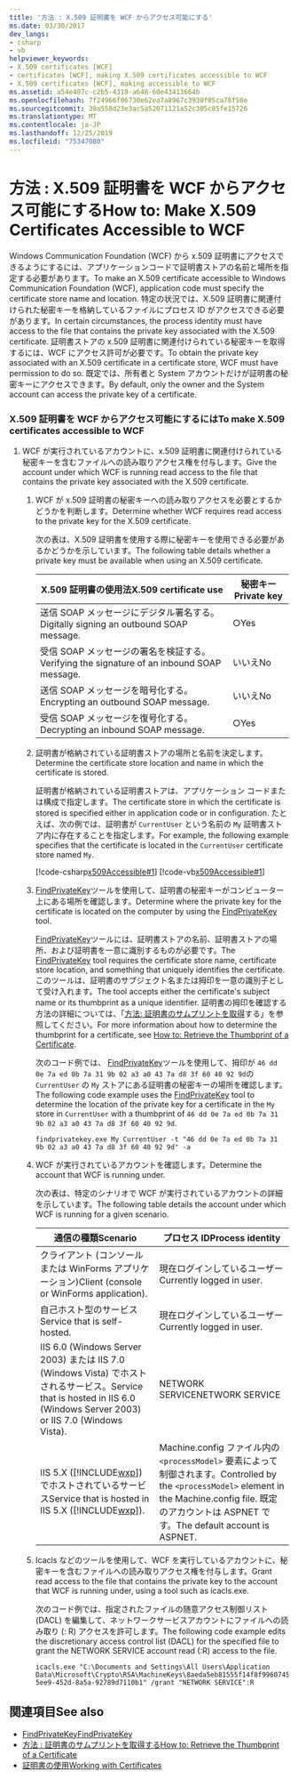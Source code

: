 ```yaml
---
title: '方法 : X.509 証明書を WCF からアクセス可能にする'
ms.date: 03/30/2017
dev_langs:
- csharp
- vb
helpviewer_keywords:
- X.509 certificates [WCF]
- certificates [WCF], making X.509 certificates accessible to WCF
- X.509 certificates [WCF], making accessible to WCF
ms.assetid: a54e407c-c2b5-4319-a648-60e43413664b
ms.openlocfilehash: 7f24966f06730e62ea7a8967c3930f05ca78f50e
ms.sourcegitcommit: 30a558d23e3ac5a52071121a52c305c85fe15726
ms.translationtype: MT
ms.contentlocale: ja-JP
ms.lasthandoff: 12/25/2019
ms.locfileid: "75347080"
---
```

# <a name="how-to-make-x509-certificates-accessible-to-wcf"></a><span data-ttu-id="d8f9b-102">方法 : X.509 証明書を WCF からアクセス可能にする</span><span class="sxs-lookup"><span data-stu-id="d8f9b-102">How to: Make X.509 Certificates Accessible to WCF</span></span>
<span data-ttu-id="d8f9b-103">Windows Communication Foundation (WCF) から x.509 証明書にアクセスできるようにするには、アプリケーションコードで証明書ストアの名前と場所を指定する必要があります。</span><span class="sxs-lookup"><span data-stu-id="d8f9b-103">To make an X.509 certificate accessible to Windows Communication Foundation (WCF), application code must specify the certificate store name and location.</span></span> <span data-ttu-id="d8f9b-104">特定の状況では、X.509 証明書に関連付けられた秘密キーを格納しているファイルにプロセス ID がアクセスできる必要があります。</span><span class="sxs-lookup"><span data-stu-id="d8f9b-104">In certain circumstances, the process identity must have access to the file that contains the private key associated with the X.509 certificate.</span></span> <span data-ttu-id="d8f9b-105">証明書ストアの x.509 証明書に関連付けられている秘密キーを取得するには、WCF にアクセス許可が必要です。</span><span class="sxs-lookup"><span data-stu-id="d8f9b-105">To obtain the private key associated with an X.509 certificate in a certificate store, WCF must have permission to do so.</span></span> <span data-ttu-id="d8f9b-106">既定では、所有者と System アカウントだけが証明書の秘密キーにアクセスできます。</span><span class="sxs-lookup"><span data-stu-id="d8f9b-106">By default, only the owner and the System account can access the private key of a certificate.</span></span>  
  
### <a name="to-make-x509-certificates-accessible-to-wcf"></a><span data-ttu-id="d8f9b-107">X.509 証明書を WCF からアクセス可能にするには</span><span class="sxs-lookup"><span data-stu-id="d8f9b-107">To make X.509 certificates accessible to WCF</span></span>  
  
1. <span data-ttu-id="d8f9b-108">WCF が実行されているアカウントに、x.509 証明書に関連付けられている秘密キーを含むファイルへの読み取りアクセス権を付与します。</span><span class="sxs-lookup"><span data-stu-id="d8f9b-108">Give the account under which WCF is running read access to the file that contains the private key associated with the X.509 certificate.</span></span>  
  
    1. <span data-ttu-id="d8f9b-109">WCF が x.509 証明書の秘密キーへの読み取りアクセスを必要とするかどうかを判断します。</span><span class="sxs-lookup"><span data-stu-id="d8f9b-109">Determine whether WCF requires read access to the private key for the X.509 certificate.</span></span>  
  
         <span data-ttu-id="d8f9b-110">次の表は、X.509 証明書を使用する際に秘密キーを使用できる必要があるかどうかを示しています。</span><span class="sxs-lookup"><span data-stu-id="d8f9b-110">The following table details whether a private key must be available when using an X.509 certificate.</span></span>  
  
        |<span data-ttu-id="d8f9b-111">X.509 証明書の使用法</span><span class="sxs-lookup"><span data-stu-id="d8f9b-111">X.509 certificate use</span></span>|<span data-ttu-id="d8f9b-112">秘密キー</span><span class="sxs-lookup"><span data-stu-id="d8f9b-112">Private key</span></span>|  
        |---------------------------|-----------------|  
        |<span data-ttu-id="d8f9b-113">送信 SOAP メッセージにデジタル署名する。</span><span class="sxs-lookup"><span data-stu-id="d8f9b-113">Digitally signing an outbound SOAP message.</span></span>|<span data-ttu-id="d8f9b-114">○</span><span class="sxs-lookup"><span data-stu-id="d8f9b-114">Yes</span></span>|  
        |<span data-ttu-id="d8f9b-115">受信 SOAP メッセージの署名を検証する。</span><span class="sxs-lookup"><span data-stu-id="d8f9b-115">Verifying the signature of an inbound SOAP message.</span></span>|<span data-ttu-id="d8f9b-116">いいえ</span><span class="sxs-lookup"><span data-stu-id="d8f9b-116">No</span></span>|  
        |<span data-ttu-id="d8f9b-117">送信 SOAP メッセージを暗号化する。</span><span class="sxs-lookup"><span data-stu-id="d8f9b-117">Encrypting an outbound SOAP message.</span></span>|<span data-ttu-id="d8f9b-118">いいえ</span><span class="sxs-lookup"><span data-stu-id="d8f9b-118">No</span></span>|  
        |<span data-ttu-id="d8f9b-119">受信 SOAP メッセージを復号化する。</span><span class="sxs-lookup"><span data-stu-id="d8f9b-119">Decrypting an inbound SOAP message.</span></span>|<span data-ttu-id="d8f9b-120">○</span><span class="sxs-lookup"><span data-stu-id="d8f9b-120">Yes</span></span>|  
  
    2. <span data-ttu-id="d8f9b-121">証明書が格納されている証明書ストアの場所と名前を決定します。</span><span class="sxs-lookup"><span data-stu-id="d8f9b-121">Determine the certificate store location and name in which the certificate is stored.</span></span>  
  
         <span data-ttu-id="d8f9b-122">証明書が格納されている証明書ストアは、アプリケーション コードまたは構成で指定します。</span><span class="sxs-lookup"><span data-stu-id="d8f9b-122">The certificate store in which the certificate is stored is specified either in application code or in configuration.</span></span> <span data-ttu-id="d8f9b-123">たとえば、次の例では、証明書が `CurrentUser` という名前の `My` 証明書ストア内に存在することを指定します。</span><span class="sxs-lookup"><span data-stu-id="d8f9b-123">For example, the following example specifies that the certificate is located in the `CurrentUser` certificate store named `My`.</span></span>  
  
         [!code-csharp[x509Accessible#1](../../../../samples/snippets/csharp/VS_Snippets_CFX/x509accessible/cs/source.cs#1)]
         [!code-vb[x509Accessible#1](../../../../samples/snippets/visualbasic/VS_Snippets_CFX/x509accessible/vb/source.vb#1)]  
  
    3. <span data-ttu-id="d8f9b-124">[FindPrivateKey](../../../../docs/framework/wcf/samples/findprivatekey.md)ツールを使用して、証明書の秘密キーがコンピューター上にある場所を確認します。</span><span class="sxs-lookup"><span data-stu-id="d8f9b-124">Determine where the private key for the certificate is located on the computer by using the [FindPrivateKey](../../../../docs/framework/wcf/samples/findprivatekey.md) tool.</span></span>  
  
         <span data-ttu-id="d8f9b-125">[FindPrivateKey](../../../../docs/framework/wcf/samples/findprivatekey.md)ツールには、証明書ストアの名前、証明書ストアの場所、および証明書を一意に識別するものが必要です。</span><span class="sxs-lookup"><span data-stu-id="d8f9b-125">The [FindPrivateKey](../../../../docs/framework/wcf/samples/findprivatekey.md) tool requires the certificate store name, certificate store location, and something that uniquely identifies the certificate.</span></span> <span data-ttu-id="d8f9b-126">このツールは、証明書のサブジェクト名または拇印を一意の識別子として受け入れます。</span><span class="sxs-lookup"><span data-stu-id="d8f9b-126">The tool accepts either the certificate's subject name or its thumbprint as a unique identifier.</span></span> <span data-ttu-id="d8f9b-127">証明書の拇印を確認する方法の詳細については、「[方法: 証明書のサムプリントを取得](../../../../docs/framework/wcf/feature-details/how-to-retrieve-the-thumbprint-of-a-certificate.md)する」を参照してください。</span><span class="sxs-lookup"><span data-stu-id="d8f9b-127">For more information about how to determine the thumbprint for a certificate, see [How to: Retrieve the Thumbprint of a Certificate](../../../../docs/framework/wcf/feature-details/how-to-retrieve-the-thumbprint-of-a-certificate.md).</span></span>  
  
         <span data-ttu-id="d8f9b-128">次のコード例では、 [FindPrivateKey](../../../../docs/framework/wcf/samples/findprivatekey.md)ツールを使用して、拇印が `46 dd 0e 7a ed 0b 7a 31 9b 02 a3 a0 43 7a d8 3f 60 40 92 9d`の `CurrentUser` の `My` ストアにある証明書の秘密キーの場所を確認します。</span><span class="sxs-lookup"><span data-stu-id="d8f9b-128">The following code example uses the [FindPrivateKey](../../../../docs/framework/wcf/samples/findprivatekey.md) tool to determine the location of the private key for a certificate in the `My` store in `CurrentUser` with a thumbprint of `46 dd 0e 7a ed 0b 7a 31 9b 02 a3 a0 43 7a d8 3f 60 40 92 9d`.</span></span>  
  
        ```console
        findprivatekey.exe My CurrentUser -t "46 dd 0e 7a ed 0b 7a 31 9b 02 a3 a0 43 7a d8 3f 60 40 92 9d" -a  
        ```  
  
    4. <span data-ttu-id="d8f9b-129">WCF が実行されているアカウントを確認します。</span><span class="sxs-lookup"><span data-stu-id="d8f9b-129">Determine the account that WCF is running under.</span></span>  
  
         <span data-ttu-id="d8f9b-130">次の表は、特定のシナリオで WCF が実行されているアカウントの詳細を示しています。</span><span class="sxs-lookup"><span data-stu-id="d8f9b-130">The following table details the account under which WCF is running for a given scenario.</span></span>  
  
        |<span data-ttu-id="d8f9b-131">通信の種類</span><span class="sxs-lookup"><span data-stu-id="d8f9b-131">Scenario</span></span>|<span data-ttu-id="d8f9b-132">プロセス ID</span><span class="sxs-lookup"><span data-stu-id="d8f9b-132">Process identity</span></span>|  
        |--------------|----------------------|  
        |<span data-ttu-id="d8f9b-133">クライアント (コンソールまたは WinForms アプリケーション)</span><span class="sxs-lookup"><span data-stu-id="d8f9b-133">Client (console or WinForms application).</span></span>|<span data-ttu-id="d8f9b-134">現在ログインしているユーザー</span><span class="sxs-lookup"><span data-stu-id="d8f9b-134">Currently logged in user.</span></span>|  
        |<span data-ttu-id="d8f9b-135">自己ホスト型のサービス</span><span class="sxs-lookup"><span data-stu-id="d8f9b-135">Service that is self-hosted.</span></span>|<span data-ttu-id="d8f9b-136">現在ログインしているユーザー</span><span class="sxs-lookup"><span data-stu-id="d8f9b-136">Currently logged in user.</span></span>|  
        |<span data-ttu-id="d8f9b-137">IIS 6.0 (Windows Server 2003) または IIS 7.0 (Windows Vista) でホストされるサービス。</span><span class="sxs-lookup"><span data-stu-id="d8f9b-137">Service that is hosted in IIS 6.0 (Windows Server 2003) or IIS 7.0 (Windows Vista).</span></span>|<span data-ttu-id="d8f9b-138">NETWORK SERVICE</span><span class="sxs-lookup"><span data-stu-id="d8f9b-138">NETWORK SERVICE</span></span>|  
        |<span data-ttu-id="d8f9b-139">IIS 5.X ([!INCLUDE[wxp](../../../../includes/wxp-md.md)]) でホストされているサービス</span><span class="sxs-lookup"><span data-stu-id="d8f9b-139">Service that is hosted in IIS 5.X ([!INCLUDE[wxp](../../../../includes/wxp-md.md)]).</span></span>|<span data-ttu-id="d8f9b-140">Machine.config ファイル内の `<processModel>` 要素によって制御されます。</span><span class="sxs-lookup"><span data-stu-id="d8f9b-140">Controlled by the `<processModel>` element in the Machine.config file.</span></span> <span data-ttu-id="d8f9b-141">既定のアカウントは ASPNET です。</span><span class="sxs-lookup"><span data-stu-id="d8f9b-141">The default account is ASPNET.</span></span>|  
  
    5. <span data-ttu-id="d8f9b-142">Icacls などのツールを使用して、WCF を実行しているアカウントに、秘密キーを含むファイルへの読み取りアクセス権を付与します。</span><span class="sxs-lookup"><span data-stu-id="d8f9b-142">Grant read access to the file that contains the private key to the account that WCF is running under, using a tool such as icacls.exe.</span></span>  
  
         <span data-ttu-id="d8f9b-143">次のコード例では、指定されたファイルの随意アクセス制御リスト (DACL) を編集して、ネットワークサービスアカウントにファイルへの読み取り (: R) アクセスを許可します。</span><span class="sxs-lookup"><span data-stu-id="d8f9b-143">The following code example edits the discretionary access control list (DACL) for the specified file to grant the NETWORK SERVICE account read (:R) access to the file.</span></span>  
  
        ```console 
        icacls.exe "C:\Documents and Settings\All Users\Application Data\Microsoft\Crypto\RSA\MachineKeys\8aeda5eb81555f14f8f9960745b5a40d_38f7de48-5ee9-452d-8a5a-92789d7110b1" /grant "NETWORK SERVICE":R  
        ```  
  
## <a name="see-also"></a><span data-ttu-id="d8f9b-144">関連項目</span><span class="sxs-lookup"><span data-stu-id="d8f9b-144">See also</span></span>

- [<span data-ttu-id="d8f9b-145">FindPrivateKey</span><span class="sxs-lookup"><span data-stu-id="d8f9b-145">FindPrivateKey</span></span>](../../../../docs/framework/wcf/samples/findprivatekey.md)
- [<span data-ttu-id="d8f9b-146">方法 : 証明書のサムプリントを取得する</span><span class="sxs-lookup"><span data-stu-id="d8f9b-146">How to: Retrieve the Thumbprint of a Certificate</span></span>](../../../../docs/framework/wcf/feature-details/how-to-retrieve-the-thumbprint-of-a-certificate.md)
- [<span data-ttu-id="d8f9b-147">証明書の使用</span><span class="sxs-lookup"><span data-stu-id="d8f9b-147">Working with Certificates</span></span>](../../../../docs/framework/wcf/feature-details/working-with-certificates.md)
